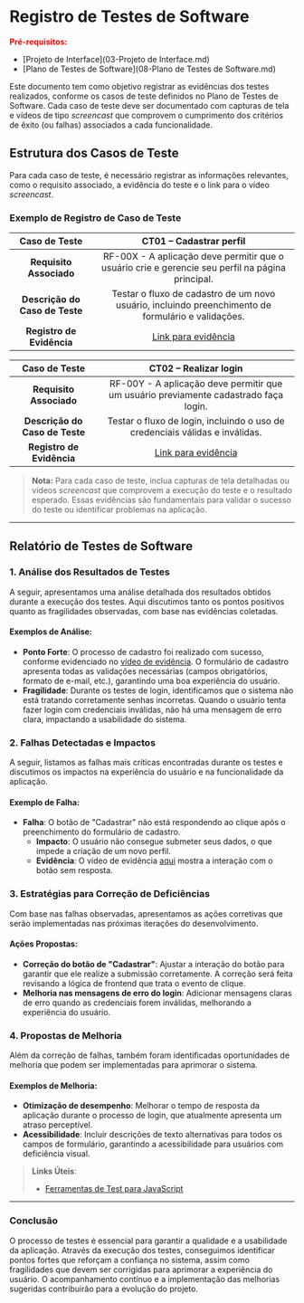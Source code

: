 # Registro de Testes de Software

<span style="color:red">**Pré-requisitos:**</span> 
- [Projeto de Interface](03-Projeto de Interface.md)
- [Plano de Testes de Software](08-Plano de Testes de Software.md)

Este documento tem como objetivo registrar as evidências dos testes realizados, conforme os casos de teste definidos no Plano de Testes de Software. Cada caso de teste deve ser documentado com capturas de tela e vídeos de tipo *screencast* que comprovem o cumprimento dos critérios de êxito (ou falhas) associados a cada funcionalidade.

## Estrutura dos Casos de Teste

Para cada caso de teste, é necessário registrar as informações relevantes, como o requisito associado, a evidência do teste e o link para o vídeo *screencast*.

### Exemplo de Registro de Caso de Teste

| **Caso de Teste** | **CT01 – Cadastrar perfil** |
|:---:|:---:|
| **Requisito Associado** | RF-00X - A aplicação deve permitir que o usuário crie e gerencie seu perfil na página principal. |
| **Descrição do Caso de Teste** | Testar o fluxo de cadastro de um novo usuário, incluindo preenchimento de formulário e validações. |
| **Registro de Evidência** | [Link para evidência](www.teste.com.br/drive/ct-01) |

| **Caso de Teste** | **CT02 – Realizar login** |
|:---:|:---:|
| **Requisito Associado** | RF-00Y - A aplicação deve permitir que um usuário previamente cadastrado faça login. |
| **Descrição do Caso de Teste** | Testar o fluxo de login, incluindo o uso de credenciais válidas e inválidas. |
| **Registro de Evidência** | [Link para evidência](www.teste.com.br/drive/ct-02) |

> **Nota:** Para cada caso de teste, inclua capturas de tela detalhadas ou vídeos *screencast* que comprovem a execução do teste e o resultado esperado. Essas evidências são fundamentais para validar o sucesso do teste ou identificar problemas na aplicação.

---

## Relatório de Testes de Software

### 1. **Análise dos Resultados de Testes**

A seguir, apresentamos uma análise detalhada dos resultados obtidos durante a execução dos testes. Aqui discutimos tanto os pontos positivos quanto as fragilidades observadas, com base nas evidências coletadas.

#### Exemplos de Análise:

- **Ponto Forte**: O processo de cadastro foi realizado com sucesso, conforme evidenciado no [vídeo de evidência](www.teste.com.br/drive/ct-01). O formulário de cadastro apresenta todas as validações necessárias (campos obrigatórios, formato de e-mail, etc.), garantindo uma boa experiência do usuário.
- **Fragilidade**: Durante os testes de login, identificamos que o sistema não está tratando corretamente senhas incorretas. Quando o usuário tenta fazer login com credenciais inválidas, não há uma mensagem de erro clara, impactando a usabilidade do sistema.

### 2. **Falhas Detectadas e Impactos**

A seguir, listamos as falhas mais críticas encontradas durante os testes e discutimos os impactos na experiência do usuário e na funcionalidade da aplicação.

#### Exemplo de Falha:

- **Falha**: O botão de "Cadastrar" não está respondendo ao clique após o preenchimento do formulário de cadastro. 
  - **Impacto**: O usuário não consegue submeter seus dados, o que impede a criação de um novo perfil.
  - **Evidência**: O vídeo de evidência [aqui](www.teste.com.br/drive/ct-01) mostra a interação com o botão sem resposta.

### 3. **Estratégias para Correção de Deficiências**

Com base nas falhas observadas, apresentamos as ações corretivas que serão implementadas nas próximas iterações do desenvolvimento.

#### Ações Propostas:
- **Correção do botão de "Cadastrar"**: Ajustar a interação do botão para garantir que ele realize a submissão corretamente. A correção será feita revisando a lógica de frontend que trata o evento de clique.
- **Melhoria nas mensagens de erro do login**: Adicionar mensagens claras de erro quando as credenciais forem inválidas, melhorando a experiência do usuário.

### 4. **Propostas de Melhoria**

Além da correção de falhas, também foram identificadas oportunidades de melhoria que podem ser implementadas para aprimorar o sistema.

#### Exemplos de Melhoria:
- **Otimização de desempenho**: Melhorar o tempo de resposta da aplicação durante o processo de login, que atualmente apresenta um atraso perceptível.
- **Acessibilidade**: Incluir descrições de texto alternativas para todos os campos de formulário, garantindo a acessibilidade para usuários com deficiência visual.

> **Links Úteis**:
> - [Ferramentas de Test para JavaScript](https://geekflare.com/javascript-unit-testing/)

---

### Conclusão

O processo de testes é essencial para garantir a qualidade e a usabilidade da aplicação. Através da execução dos testes, conseguimos identificar pontos fortes que reforçam a confiança no sistema, assim como fragilidades que devem ser corrigidas para aprimorar a experiência do usuário. O acompanhamento contínuo e a implementação das melhorias sugeridas contribuirão para a evolução do projeto.
